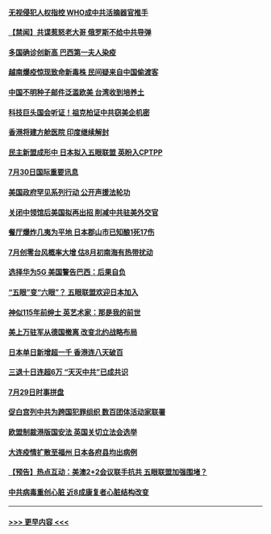 #### [无视侵犯人权指控 WHO成中共活摘器官推手](../pages/prog202/a102906769.md?t=07311151) 
#### [【禁闻】共谍惹怒老大哥 俄罗斯不给中共导弹](../pages/prog202/a102906632.md?t=07311151) 
#### [多国确诊创新高 巴西第一夫人染疫](../pages/prog202/a102906573.md?t=07311151) 
#### [越南爆疫惊现致命新毒株 民间疑来自中国偷渡客](../pages/prog202/a102906539.md?t=07311151) 
#### [中国不明种子邮件泛滥欧美 台湾收到培养土](../pages/prog202/a102906424.md?t=07311151) 
#### [科技巨头国会听证！祖克柏证中共窃美企机密](../pages/prog202/a102906481.md?t=07311151) 
#### [香港将建方舱医院 印度继续解封](../pages/prog202/a102906435.md?t=07311151) 
#### [民主新盟成形中 日本拟入五眼联盟 英盼入CPTPP](../pages/prog202/a102906400.md?t=07311151) 
#### [7月30日国际重要讯息](../pages/prog202/a102906293.md?t=07311151) 
#### [美国政府罕见系列行动 公开声援法轮功](../pages/prog202/a102906189.md?t=07311151) 
#### [关闭中领馆后美国拟再出招 削减中共驻美外交官](../pages/prog202/a102906123.md?t=07311151) 
#### [餐厅爆炸几夷为平地 日本郡山市已知酿1死17伤](../pages/prog202/a102906049.md?t=07311151) 
#### [7月创零台风概率大增 估8月初南海有热带扰动](../pages/prog202/a102906034.md?t=07311151) 
#### [选择华为5G 美国警告巴西：后果自负](../pages/prog202/a102906021.md?t=07311151) 
#### [“五眼”变“六眼”？ 五眼联盟欢迎日本加入](../pages/prog202/a102906002.md?t=07311151) 
#### [神似115年前绅士 英艺术家：那是我的前世](../pages/prog202/a102905622.md?t=07311151) 
#### [美上万驻军从德国撤离 改变北约战略布局](../pages/prog202/a102905915.md?t=07311151) 
#### [日本单日新增超一千 香港连八天破百](../pages/prog202/a102905671.md?t=07311151) 
#### [三退十日连超6万 “天灭中共”已成共识](../pages/prog202/a102905918.md?t=07311151) 
#### [7月29日时事拼盘](../pages/prog202/a102905862.md?t=07311151) 
#### [促白宫列中共为跨国犯罪组织 数百团体活动家联署](../pages/prog202/a102905815.md?t=07311151) 
#### [欧盟制裁港版国安法 英国关切立法会选举](../pages/prog202/a102905816.md?t=07311151) 
#### [大连疫情扩散至福州 日本各府县均出病例](../pages/prog202/a102905837.md?t=07311151) 
#### [【预告】热点互动：美澳2+2会议联手抗共  五眼联盟加强围堵？](../pages/prog202/a102905756.md?t=07311151) 
#### [中共病毒重创心脏 近8成康复者心脏结构改变](../pages/prog202/a102905739.md?t=07311151) 

----
#### [ >>> 更早内容 <<< ](../indexes/prog202-earlier.md)
